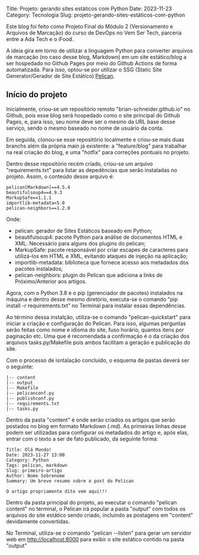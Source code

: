 Title: Projeto: gerando sites estáticos com Python
Date: 2023-11-23
Category: Tecnologia
Slug: projeto-gerando-sites-estáticos-com-python


Este blog foi feito como Projeto Final do Módulo 2 (Versionamento e Arquivos de Marcação) do curso de DevOps no Vem Ser Tech, parceria entre a Ada Tech e o iFood.

A ideia gira em torno de utilizar a linguagem Python para converter arquivos de marcação (no caso desse blog, Markdown) em um site estático/blog a ser hospedado no Github Pages por meio do Github Actions de forma automatizada. Para isso, optou-se por utilizar o SSG (Static Site Generator/Gerador de Site Estático) [Pelican](https://docs.getpelican.com/en/stable/).

## Início do projeto

Inicialmente, criou-se um repositório remoto "brian-schneider.github.io" no Github, pois esse blog será hospedado como o site principal do Github Pages, e, para isso, seu nome deve ser o mesmo da URL base desse serviço, sendo o mesmo baseado no nome de usuário da conta.

Em seguida, clonou-se esse repositório localmente e criou-se mais duas branchs além da própria main já existente: a "feature/blog" para trabalhar na real criação do blog, e uma "hotfix" para correções pontuais no projeto.

Dentro desse repositório recém criado, criou-se um arquivo "requirements.txt" para listar as depedências que serão instaladas no projeto. Assim, o conteúdo desse arquivo é:

```plaintext
pelican[Markdown]==4.5.4
beautifulsoup4==4.9.3
MarkupSafe==1.1.1
importlib-metadata<5.0
pelican-neighbors==1.2.0
```

Onde:

- pelican: gerador de Sites Estáticos baseado em Python;
- beautifulsoup4: pacote Python para análise de documentos HTML e XML. Necessário para alguns dos plugins do pelican;
- MarkupSafe: pacote responsável por criar escapes de caracteres para utilizá-los em HTML e XML, evitando ataques de injeção na aplicação;
- importlib-metadata: biblioteca que fornece acesso aos metadados dos pacotes instalados;
- pelican-neighbors: plugin do Pelican que adiciona a links de Próximo/Anterior aos artigos.

Agora, com o Python 3.8 e o pip (gerenciador de pacotes) instalados na máquina e dentro desse mesmo diretório, executa-se o comando "pip install -r requirements.txt" no Terminal para instalar essas dependências.

Ao término dessa instalção, utiliza-se o comando "pelican-quickstart" para iniciar a criação e configuração do Pelican. Para isso, algumas perguntas serão feitas como nome e idioma do site, fuso horário, quantos itens por paginação etc. Uma que é recomendada a confirmação é o da criação dos arquivos tasks.py/Makefile pois ambos facilitam a geração e publicação do site.

Com o processo de isntalação concluído, o esquema de pastas deverá ser o seguinte:

```plaintext
|-- content
|-- output
|-- Makefile
|-- pelicanconf.py
|-- publishconf.py
|-- requirements.txt
|-- tasks.py
```

Dentro da pasta "content" é onde serão criados os artigos que serão postados no blog em formato Markdown (.md). As primeiras linhas desse podem ser utilizadas para configurar os metadados do artigo e, após elas, entrar com o texto a ser de fato publicado, da seguinte forma:

```code
Title: Olá Mundo!  
Date: 2023-11-27 13:00  
Category: Python  
Tags: pelican, markdown  
Slug: primeiro-artigo  
Author: Nome Sobrenome
Summary: Um breve resumo sobre o post do Pelican

O artigo propriamente dito vem aqui!!!
```

Dentro da pasta principal do projeto, ao executar o comando "pelican content" no terminal, o Pelican irá popular a pasta "output" com todos os arquivos do site estático sendo criado, incluindo as postagens em "content" devidamente convertidas.

No Terminal, utiliza-se o comando "pelican --listen" para gerar um servidor web em [http://localhost:8000](http://localhost:8000) para exibir o site estático contido na pasta "output"
